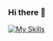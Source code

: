 ### Hi there 👋
[![My Skills](https://skillicons.dev/icons?i=angular,typescript,javascript,html,css,sass,react,nextjs,azure,cs,git,github)](https://www.linkedin.com/in/shahir-wardak/)
<!--
**ShahirWardak/ShahirWardak** is a ✨ _special_ ✨ repository because its `README.md` (this file) appears on your GitHub profile.

Here are some ideas to get you started:

- 🔭 I’m currently working on ...
- 🌱 I’m currently learning ...
- 👯 I’m looking to collaborate on ...
- 🤔 I’m looking for help with ...
- 💬 Ask me about ...
- 📫 How to reach me: ...
- 😄 Pronouns: ...
- ⚡ Fun fact: ...
-->
